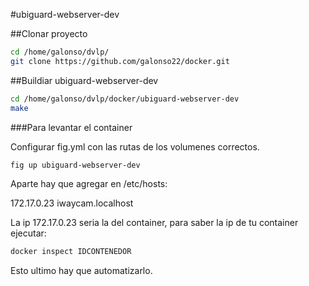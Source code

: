 #ubiguard-webserver-dev

##Clonar proyecto
```sh
cd /home/galonso/dvlp/
git clone https://github.com/galonso22/docker.git
```
##Buildiar ubiguard-webserver-dev

```sh
cd /home/galonso/dvlp/docker/ubiguard-webserver-dev
make
```
###Para levantar el container

Configurar fig.yml con las rutas de los volumenes correctos.

```sh
fig up ubiguard-webserver-dev
```

Aparte hay que agregar en /etc/hosts:

172.17.0.23 iwaycam.localhost

La ip 172.17.0.23 seria la del container, para saber la ip de tu container ejecutar:

```sh
docker inspect IDCONTENEDOR
```
Esto ultimo hay que automatizarlo.
